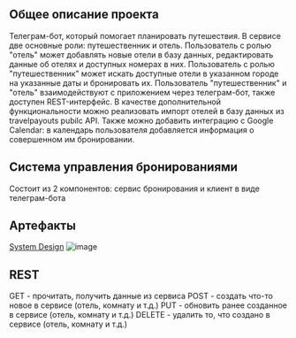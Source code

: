 ## Общее описание проекта
Телеграм-бот, который помогает планировать путешествия. В сервисе две основные роли: путешественник и отель. Пользователь с ролью "отель" может добавлять новые отели в базу данных, редактировать данные об отелях и доступных номерах в них. Пользователь с ролью "путешественник" может искать доступные отели в указанном городе на указанные даты и бронировать их. Пользователь "путешественник" и "отель" взаимодействуют с приложением через телеграм-бот, также доступен REST-интерфейс.
В качестве дополнительной функциональности можно реализовать импорт отелей в базу данных из travelpayouts pubilc API.
Также можно добавить интеграцию с Google Calendar: в календарь пользователя добавляется информация о совершенном им бронировании.

## Система управления бронированиями

Состоит из 2 компонентов: сервис бронирования и клиент в виде телеграм-бота

## Артефакты

[System Design](https://drive.google.com/file/d/1IW97g0MwaemNCmsamIA3MzLtAbG9uwL9/view?usp=sharing)
![image](https://github.com/Java-Java-Bootcamp/HotelsBooker-2023-02/assets/1213656/1d256155-2fcb-4d85-a1e9-5b93f7a8a449)


## REST

GET - прочитать, получить данные из сервиса
POST - создать что-то новое в сервисе (отель, комнату и т.д.)
PUT - обновить ранее созданное в сервисе (отель, комнату и т.д.)
DELETE - удалить то, что создано в сервисе (отель, комнату и т.д.)
